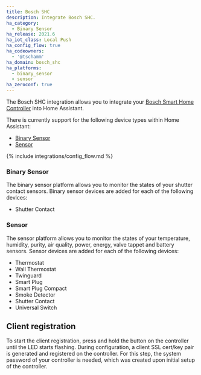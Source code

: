 ```yaml
---
title: Bosch SHC
description: Integrate Bosch SHC.
ha_category:
  - Binary Sensor
ha_release: 2021.6
ha_iot_class: Local Push
ha_config_flow: true
ha_codeowners:
  - '@tschamm'
ha_domain: bosch_shc
ha_platforms:
  - binary_sensor
  - sensor
ha_zeroconf: true
---
```


The Bosch SHC integration allows you to integrate your [Bosch Smart Home Controller](https://www.bosch-smarthome.com) into Home Assistant.

There is currently support for the following device types within Home Assistant:

- [Binary Sensor](#binary-sensor)
- [Sensor](#sensor)

{% include integrations/config_flow.md %}

### Binary Sensor

The binary sensor platform allows you to monitor the states of your shutter contact sensors. Binary sensor devices are added for each of the following devices:

- Shutter Contact

### Sensor

The sensor platform allows you to monitor the states of your temperature, humidity, purity, air quality, power, energy, valve tappet and battery sensors. Sensor devices are added for each of the following devices:

- Thermostat
- Wall Thermostat
- Twinguard
- Smart Plug
- Smart Plug Compact
- Smoke Detector
- Shutter Contact
- Universal Switch

## Client registration

To start the client registration, press and hold the button on the controller until the LED starts flashing. During configuration, a client SSL cert/key pair is generated and registered on the controller. For this step, the system password of your controller is needed, which was created upon initial setup of the controller.

